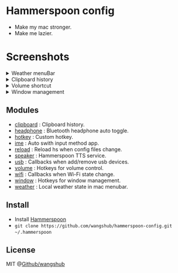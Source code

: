 # Hammerspoon config

- Make my mac stronger.
- Make me lazier.

# Screenshots


<details>
<summary>Weather menuBar</summary>

<div style="text-align:center"><img src ="https://user-images.githubusercontent.com/20924010/55765634-26490700-5aa3-11e9-9d95-9cf9de6f8f17.gif" width="50%" /></div>

</details>

<details>
<summary>Clipboard history</summary>

<div style="text-align:center"><img src ="https://user-images.githubusercontent.com/20924010/55765624-1b8e7200-5aa3-11e9-9f9a-ab271844c8d5.gif" width="50%" /></div>

</details>

<details>
<summary>Volume shortcut</summary>

<div style="text-align:center"><img src ="https://user-images.githubusercontent.com/20924010/55765751-c010b400-5aa3-11e9-8b78-e686b104c113.gif" width="50%" /></div>

</details>

<details>
<summary>Window management</summary>

<div style="text-align:center"><img src ="https://raw.githubusercontent.com/wangshub/image-hosting/master/img/hammerspoon.2019-04-08%2023_06_30.gif" width="80%" /></div>

</details>

## Modules

- [clipboard](./clipboard/clipboard.lua) : Clipboard history.
- [headphone](./headphone/headphone.lua) : Bluetooth headphone auto toggle.
- [hotkey](./hotkey/hotkey.lua) : Custom hotkey.
- [ime](./ime/ime.lua) : Auto swith input method app.
- [reload](./reload/reload) : Reload hs when config files change.
- [speaker](./speaker/speaker.lua) : Hammerspoon TTS service.
- [usb](./usb/usb.lua) : Callbacks when add/remove usb devices.
- [volume](./volume/volume.lua) : Hotkeys for volume control.
- [wifi](./wifi/wifi.lua) : Callbacks when Wi-Fi state change.
- [window](./window/window.lua) : Hotkeys for window management.
- [weather](./weather/weather.lua) : Local weather state in mac menubar.

## Install

- Install [Hammerspoon](https://www.hammerspoon.org/)
- `git clone https://github.com/wangshub/hammerspoon-config.git ~/.hammerspoon`

## License

MIT @[Github/wangshub](https://github.com/wangshub)
